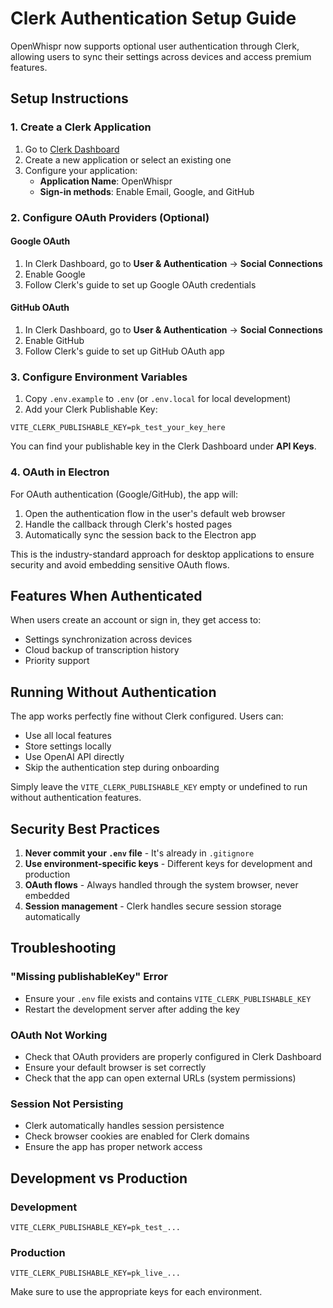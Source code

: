 # Clerk Authentication Setup Guide

OpenWhispr now supports optional user authentication through Clerk, allowing users to sync their settings across devices and access premium features.

## Setup Instructions

### 1. Create a Clerk Application

1. Go to [Clerk Dashboard](https://dashboard.clerk.com)
2. Create a new application or select an existing one
3. Configure your application:
   - **Application Name**: OpenWhispr
   - **Sign-in methods**: Enable Email, Google, and GitHub

### 2. Configure OAuth Providers (Optional)

#### Google OAuth
1. In Clerk Dashboard, go to **User & Authentication** → **Social Connections**
2. Enable Google
3. Follow Clerk's guide to set up Google OAuth credentials

#### GitHub OAuth
1. In Clerk Dashboard, go to **User & Authentication** → **Social Connections**
2. Enable GitHub
3. Follow Clerk's guide to set up GitHub OAuth app

### 3. Configure Environment Variables

1. Copy `.env.example` to `.env` (or `.env.local` for local development)
2. Add your Clerk Publishable Key:
```env
VITE_CLERK_PUBLISHABLE_KEY=pk_test_your_key_here
```

You can find your publishable key in the Clerk Dashboard under **API Keys**.

### 4. OAuth in Electron

For OAuth authentication (Google/GitHub), the app will:
1. Open the authentication flow in the user's default web browser
2. Handle the callback through Clerk's hosted pages
3. Automatically sync the session back to the Electron app

This is the industry-standard approach for desktop applications to ensure security and avoid embedding sensitive OAuth flows.

## Features When Authenticated

When users create an account or sign in, they get access to:
- Settings synchronization across devices
- Cloud backup of transcription history
- Priority support

## Running Without Authentication

The app works perfectly fine without Clerk configured. Users can:
- Use all local features
- Store settings locally
- Use OpenAI API directly
- Skip the authentication step during onboarding

Simply leave the `VITE_CLERK_PUBLISHABLE_KEY` empty or undefined to run without authentication features.

## Security Best Practices

1. **Never commit your `.env` file** - It's already in `.gitignore`
2. **Use environment-specific keys** - Different keys for development and production
3. **OAuth flows** - Always handled through the system browser, never embedded
4. **Session management** - Clerk handles secure session storage automatically

## Troubleshooting

### "Missing publishableKey" Error
- Ensure your `.env` file exists and contains `VITE_CLERK_PUBLISHABLE_KEY`
- Restart the development server after adding the key

### OAuth Not Working
- Check that OAuth providers are properly configured in Clerk Dashboard
- Ensure your default browser is set correctly
- Check that the app can open external URLs (system permissions)

### Session Not Persisting
- Clerk automatically handles session persistence
- Check browser cookies are enabled for Clerk domains
- Ensure the app has proper network access

## Development vs Production

### Development
```env
VITE_CLERK_PUBLISHABLE_KEY=pk_test_...
```

### Production
```env
VITE_CLERK_PUBLISHABLE_KEY=pk_live_...
```

Make sure to use the appropriate keys for each environment.